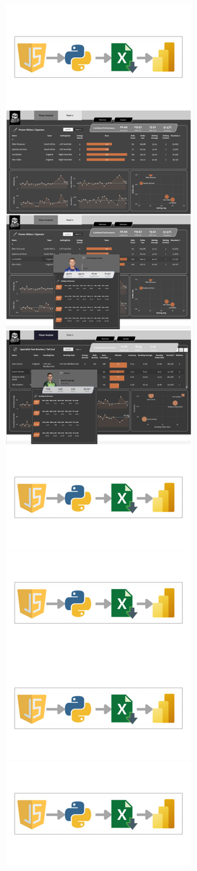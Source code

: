 ![Project Image](https://github.com/Mahendrak1999/Dream-11-Cricket-Team/blob/master/data_collection/Untitled%20design%20(2).png)
![Project Image](https://github.com/Mahendrak1999/Dream-11-Cricket-Team/blob/master/Screenshot%202024-02-24%20163126.png)
![Project Image](https://github.com/Mahendrak1999/Dream-11-Cricket-Team/blob/master/Screenshot%202024-02-24%20162731.png)
![Project Image](https://github.com/Mahendrak1999/Dream-11-Cricket-Team/blob/master/Screenshot%202024-02-24%20162803.png)
![Project Image](https://github.com/Mahendrak1999/Dream-11-Cricket-Team/blob/master/data_collection/Untitled%20design%20(2).png)
![Project Image](https://github.com/Mahendrak1999/Dream-11-Cricket-Team/blob/master/data_collection/Untitled%20design%20(2).png)
![Project Image](https://github.com/Mahendrak1999/Dream-11-Cricket-Team/blob/master/data_collection/Untitled%20design%20(2).png)
![Project Image](https://github.com/Mahendrak1999/Dream-11-Cricket-Team/blob/master/data_collection/Untitled%20design%20(2).png)

